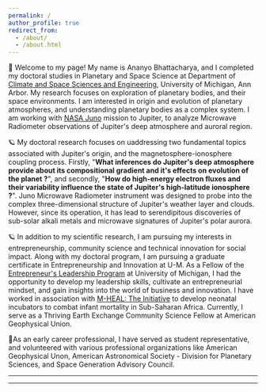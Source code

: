 ```yaml
---
permalink: /
author_profile: true
redirect_from: 
  - /about/
  - /about.html
---
```



👋 Welcome to my page! My name is Ananyo Bhattacharya, and I completed my doctoral studies in Planetary and Space Science at Department of [Climate and Space Sciences and Engineering](https://clasp.engin.umich.edu/), University of Michigan, Ann Arbor. My research focuses on exploration of planetary bodies, and their space environments. I am interested in origin and evolution of planetary atmospheres, and understanding planetary bodies as a complex system. I am working with [NASA Juno](https://www.nasa.gov/mission_pages/juno/main/index.html) mission to Jupiter, to analyze Microwave Radiometer observations of Jupiter's deep atmosphere and auroral region.

🪐 My doctoral research focuses on uaddressing two fundamental topics associated with Jupiter's origin, and the magnetosphere-ionosphere coupling process. Firstly, "**What inferences do Jupiter's deep atmosphere provide about its compositional gradient and it's effects on evolution of the planet ?**", and secondly, "**How do high-energy electron fluxes and their variability influence the state of Jupiter's high-latitude ionosphere ?**". Juno Microwave Radiometer instrument was designed to probe into the complex three-dimensional structure of Jupiter's weather layer and clouds. However, since its operation, it has lead to serendipitous discoveries of sub-solar alkali metals and microwave signatures of Jupiter's polar aurora.

🪐 In addition to my scientific research, I am pursuing my interests in entrepreneurship, community science and technical innovation for social impact. Along with my doctoral program, I am pursuing a graduate certificate in Entrepreneurship and Innovation at U-M. As a Fellow of the [Entrepreneur's Leadership Program](https://cfe.umich.edu/elp/) at University of Michigan, I had the opportunity to develop my leadership skills, cultivate an entrepreneurial mindset, and gain insights into the world of business and innovation. I have worked in association with [M-HEAL: The Initiative](https://mheal.engin.umich.edu/theinitiative) to develop neonatal incubators to combat infant mortality in Sub-Saharan Africa. Currently, I serve as a Thriving Earth Exchange Community Science Fellow at American Geophysical Union.

🚀As an early career professional, I have served as student representative, and volunteered with various professional organizations like American Geophysical Unon, American Astronomical Society - Division for Planetary Sciences, and Space Generation Advisory Council. 

------



------

